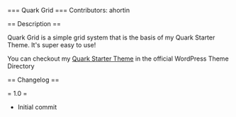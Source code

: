 === Quark Grid ===
Contributors: ahortin

== Description ==

Quark Grid is a simple grid system that is the basis of my Quark Starter Theme. It's super easy to use!

You can checkout my [Quark Starter Theme](http://wordpress.org/themes/quark) in the official WordPress Theme Directory


== Changelog ==

= 1.0 =
- Initial commit
